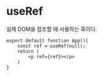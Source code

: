 # useRef

실제 DOM을 참조할 때 사용하는 훅이다.

```tsx
export default function App(){
	const ref = useRef(null);
	return (
		<p ref={ref}></p>
	)
}
```